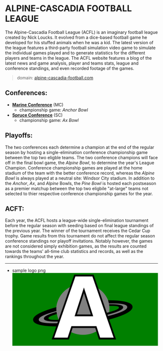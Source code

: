 # ALPINE-CASCADIA FOOTBALL LEAGUE  

The Alpine-Cascadia Football League (ACFL) is an imaginary football league created by Nick Loucks. It evolved from a dice-based football game he developed for his stuffed animals when he was a kid. The latest version of the league features a third-party football simulation video game to simulate the individual games played and to generate statistics for the different players and teams in the league. The ACFL website features a blog of the latest news and game analysis, player and teams stats, league and conference standings, and even recorded footage of the games.

>domain: [alpine-cascadia-football.com](alpine-cascadia-football.com)

## Conferences:  
- <u>**Marine Conference**</u> (MC)  
    - championship game: _Anchor Bowl_  
- <u>**Spruce Conference**</u> (SC)  
    - championship game: _Ax Bowl_

## Playoffs:  
The two conferences each determine a champion at the end of the regular season by hosting a single-elimination conference championship game between the top two eligble teams. The two conference champions will face off in the final bowl game, the _Alpine Bowl_, to determine the year's League Champion. Conference championship games are played at the home stadium of the team with the better conference record, whereas the _Alpine Bowl_ is always played at a neutral site: Windsor City stadium. In addition to the _Anchor_, _Ax_, and _Alpine_ Bowls, the _Pine Bowl_ is hosted each postseason as a premier matchup between the top two eligbile "at-large" teams not selected to thier respective conference championship games for the year.

## ACFT:  
Each year, the ACFL hosts a league-wide single-elimination tournament before the regular season with seeding based on final league standings of the previous year. The winner of the tournament receives the Cedar Cup trophy. Game results from this tournament do not affect the regular season conference standings nor playoff invitations. Notably however, the games are not considered simply exhibition games, as the results are counted towards the teams' all-time club statistics and records, as well as the rankings throughout the year.


---

- sample logo png  
![sample logo png](./views/assets/Aliens.png)